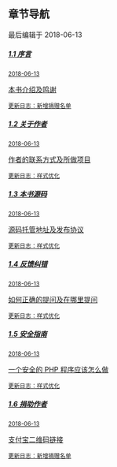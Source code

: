 <div class="container-fluid">
    <div class="card card-cascade">
        <div class="view gradient-card-header indigo">
            <h2 class="h2-responsive">章节导航</h2>
            <p>
                最后编辑于 2018-06-13
            </p>
        </div>
        <div class="card-body">
            <div class="list-group">
                <a href="/1.1序言.md" rel="noopener noreferrer" class="list-group-item list-group-item-action flex-column align-items-start active">
                    <div class="d-flex w-100 justify-content-between">
                        <h5 class="mb-1">1.1 序言</h5>
                        <small>2018-06-13</small>
                    </div>
                    <p class="mb-1">本书介绍及鸣谢</p>
                    <small class="text-muted white-text">更新日志：新增捐赠名单</small>
                </a>
                <a href="https://www.kancloud.cn/inbuff/thinkphp/507669" rel="noopener noreferrer" class="list-group-item list-group-item-action flex-column align-items-start">
                    <div class="d-flex w-100 justify-content-between">
                        <h5 class="mb-1">1.2 关于作者</h5>
                        <small class="text-muted">2018-06-13</small>
                    </div>
                    <p class="mb-1">作者的联系方式及所做项目</p>
                    <small class="text-muted">更新日志：样式优化</small>
                </a>
                <a href="https://www.kancloud.cn/inbuff/thinkphp/507670" rel="noopener noreferrer" class="list-group-item list-group-item-action flex-column align-items-start">
                    <div class="d-flex w-100 justify-content-between">
                        <h5 class="mb-1">1.3 本书源码</h5>
                        <small class="text-muted">2018-06-13</small>
                    </div>
                    <p class="mb-1">源码托管地址及发布协议</p>
                    <small class="text-muted">更新日志：样式优化</small>
                </a>
                <a href="https://www.kancloud.cn/inbuff/thinkphp/507671" rel="noopener noreferrer" class="list-group-item list-group-item-action flex-column align-items-start">
                    <div class="d-flex w-100 justify-content-between">
                        <h5 class="mb-1">1.4 反馈纠错</h5>
                        <small class="text-muted">2018-06-13</small>
                    </div>
                    <p class="mb-1">如何正确的提问及在哪里提问</p>
                    <small class="text-muted">更新日志：样式优化</small>
                </a>
                <a href="https://www.kancloud.cn/inbuff/thinkphp/508076" rel="noopener noreferrer" class="list-group-item list-group-item-action flex-column align-items-start">
                    <div class="d-flex w-100 justify-content-between">
                        <h5 class="mb-1">1.5 安全指南</h5>
                        <small class="text-muted">2018-06-13</small>
                    </div>
                    <p class="mb-1">一个安全的 PHP 程序应该怎么做</p>
                    <small class="text-muted">更新日志：样式优化</small>
                </a>
                <a href="https://www.kancloud.cn/inbuff/thinkphp/508091" rel="noopener noreferrer" class="list-group-item list-group-item-action flex-column align-items-start">
                    <div class="d-flex w-100 justify-content-between">
                        <h5 class="mb-1">1.6 捐助作者</h5>
                        <small class="text-muted">2018-06-13</small>
                    </div>
                    <p class="mb-1">支付宝二维码链接</p>
                    <small class="text-muted">更新日志：新增捐赠名单</small>
                </a>
            </div>
        </div>
    </div>
</div>